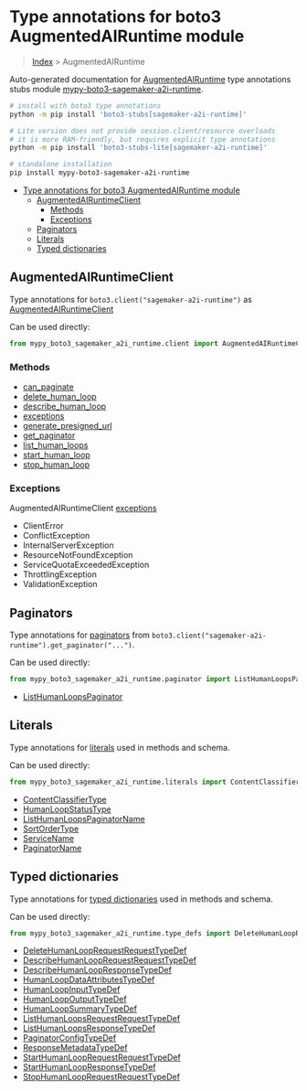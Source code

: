 <a id="type-annotations-for-boto3-augmentedairuntime-module"></a>

# Type annotations for boto3 AugmentedAIRuntime module

> [Index](..) > AugmentedAIRuntime

Auto-generated documentation for
[AugmentedAIRuntime](https://boto3.amazonaws.com/v1/documentation/api/latest/reference/services/sagemaker-a2i-runtime.html#AugmentedAIRuntime)
type annotations stubs module
[mypy-boto3-sagemaker-a2i-runtime](https://pypi.org/project/mypy-boto3-sagemaker-a2i-runtime/).

```bash
# install with boto3 type annotations
python -m pip install 'boto3-stubs[sagemaker-a2i-runtime]'

# Lite version does not provide session.client/resource overloads
# it is more RAM-friendly, but requires explicit type annotations
python -m pip install 'boto3-stubs-lite[sagemaker-a2i-runtime]'

# standalone installation
pip install mypy-boto3-sagemaker-a2i-runtime
```

- [Type annotations for boto3 AugmentedAIRuntime module](#type-annotations-for-boto3-augmentedairuntime-module)
  - [AugmentedAIRuntimeClient](#augmentedairuntimeclient)
    - [Methods](#methods)
    - [Exceptions](#exceptions)
  - [Paginators](#paginators)
  - [Literals](#literals)
  - [Typed dictionaries](#typed-dictionaries)

<a id="augmentedairuntimeclient"></a>

## AugmentedAIRuntimeClient

Type annotations for `boto3.client("sagemaker-a2i-runtime")` as
[AugmentedAIRuntimeClient](./client.md)

Can be used directly:

```python
from mypy_boto3_sagemaker_a2i_runtime.client import AugmentedAIRuntimeClient
```

<a id="methods"></a>

### Methods

- [can_paginate](./client.md#can_paginate)
- [delete_human_loop](./client.md#delete_human_loop)
- [describe_human_loop](./client.md#describe_human_loop)
- [exceptions](./client.md#exceptions)
- [generate_presigned_url](./client.md#generate_presigned_url)
- [get_paginator](./client.md#get_paginator)
- [list_human_loops](./client.md#list_human_loops)
- [start_human_loop](./client.md#start_human_loop)
- [stop_human_loop](./client.md#stop_human_loop)

<a id="exceptions"></a>

### Exceptions

AugmentedAIRuntimeClient [exceptions](./client.md#exceptions)

- ClientError
- ConflictException
- InternalServerException
- ResourceNotFoundException
- ServiceQuotaExceededException
- ThrottlingException
- ValidationException

<a id="paginators"></a>

## Paginators

Type annotations for [paginators](./paginators.md) from
`boto3.client("sagemaker-a2i-runtime").get_paginator("...")`.

Can be used directly:

```python
from mypy_boto3_sagemaker_a2i_runtime.paginator import ListHumanLoopsPaginator, ...
```

- [ListHumanLoopsPaginator](./paginators.md#listhumanloopspaginator)

<a id="literals"></a>

## Literals

Type annotations for [literals](./literals.md) used in methods and schema.

Can be used directly:

```python
from mypy_boto3_sagemaker_a2i_runtime.literals import ContentClassifierType, ...
```

- [ContentClassifierType](./literals.md#contentclassifiertype)
- [HumanLoopStatusType](./literals.md#humanloopstatustype)
- [ListHumanLoopsPaginatorName](./literals.md#listhumanloopspaginatorname)
- [SortOrderType](./literals.md#sortordertype)
- [ServiceName](./literals.md#servicename)
- [PaginatorName](./literals.md#paginatorname)

<a id="typed-dictionaries"></a>

## Typed dictionaries

Type annotations for [typed dictionaries](./type_defs.md) used in methods and
schema.

Can be used directly:

```python
from mypy_boto3_sagemaker_a2i_runtime.type_defs import DeleteHumanLoopRequestRequestTypeDef, ...
```

- [DeleteHumanLoopRequestRequestTypeDef](./type_defs.md#deletehumanlooprequestrequesttypedef)
- [DescribeHumanLoopRequestRequestTypeDef](./type_defs.md#describehumanlooprequestrequesttypedef)
- [DescribeHumanLoopResponseTypeDef](./type_defs.md#describehumanloopresponsetypedef)
- [HumanLoopDataAttributesTypeDef](./type_defs.md#humanloopdataattributestypedef)
- [HumanLoopInputTypeDef](./type_defs.md#humanloopinputtypedef)
- [HumanLoopOutputTypeDef](./type_defs.md#humanloopoutputtypedef)
- [HumanLoopSummaryTypeDef](./type_defs.md#humanloopsummarytypedef)
- [ListHumanLoopsRequestRequestTypeDef](./type_defs.md#listhumanloopsrequestrequesttypedef)
- [ListHumanLoopsResponseTypeDef](./type_defs.md#listhumanloopsresponsetypedef)
- [PaginatorConfigTypeDef](./type_defs.md#paginatorconfigtypedef)
- [ResponseMetadataTypeDef](./type_defs.md#responsemetadatatypedef)
- [StartHumanLoopRequestRequestTypeDef](./type_defs.md#starthumanlooprequestrequesttypedef)
- [StartHumanLoopResponseTypeDef](./type_defs.md#starthumanloopresponsetypedef)
- [StopHumanLoopRequestRequestTypeDef](./type_defs.md#stophumanlooprequestrequesttypedef)
